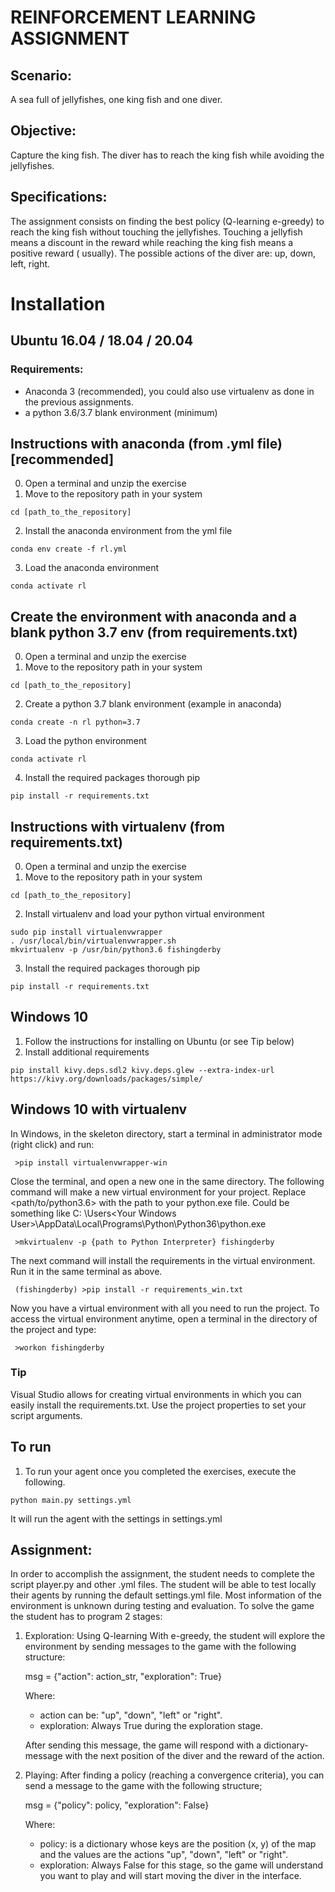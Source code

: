 # REINFORCEMENT LEARNING ASSIGNMENT

## Scenario:

A sea full of jellyfishes, one king fish and one diver.

## Objective:

Capture the king fish. The diver has to reach the king fish while avoiding the jellyfishes.

## Specifications:

The assignment consists on finding the best policy (Q-learning e-greedy) to reach the king fish without touching the
jellyfishes. Touching a jellyfish means a discount in the reward while reaching the king fish means a positive reward (
usually). The possible actions of the diver are: up, down, left, right.

# Installation

## Ubuntu 16.04 / 18.04 / 20.04

### Requirements:

- Anaconda 3 (recommended), you could also use virtualenv as done in the previous assignments.
- a python 3.6/3.7 blank environment (minimum)

## Instructions with anaconda (from .yml file) [recommended]

0) Open a terminal and unzip the exercise
1) Move to the repository path in your system

```
cd [path_to_the_repository]
```

2) Install the anaconda environment from the yml file

```
conda env create -f rl.yml
```

3) Load the anaconda environment

```
conda activate rl
```

## Create the environment with anaconda and a  blank python 3.7 env (from requirements.txt)

0) Open a terminal and unzip the exercise
1) Move to the repository path in your system

```
cd [path_to_the_repository]
```

2) Create a python 3.7 blank environment (example in anaconda)

```
conda create -n rl python=3.7
```

3) Load the python environment

```
conda activate rl
```

4) Install the required packages thorough pip

```
pip install -r requirements.txt
```

## Instructions with virtualenv (from requirements.txt)

0) Open a terminal and unzip the exercise
1) Move to the repository path in your system

```
cd [path_to_the_repository]
```

2) Install virtualenv and load your python virtual environment

```
sudo pip install virtualenvwrapper
. /usr/local/bin/virtualenvwrapper.sh
mkvirtualenv -p /usr/bin/python3.6 fishingderby
```

3) Install the required packages thorough pip

```
pip install -r requirements.txt
```

## Windows 10

1) Follow the instructions for installing on Ubuntu (or see Tip below)
2) Install additional requirements

```
pip install kivy.deps.sdl2 kivy.deps.glew --extra-index-url https://kivy.org/downloads/packages/simple/
```

## Windows 10 with virtualenv

In Windows, in the skeleton directory, start a terminal in administrator mode (right click) and run:

```
 >pip install virtualenvwrapper-win
```

Close the terminal, and open a new one in the same directory. The following command will make a new virtual environment
for your project. Replace <path/to/python3.6> with the path to your python.exe file. Could be something like C:
\Users\<Your Windows User>\AppData\Local\Programs\Python\Python36\python.exe

```
 >mkvirtualenv -p {path to Python Interpreter} fishingderby
```

The next command will install the requirements in the virtual environment. Run it in the same terminal as above.

```
 (fishingderby) >pip install -r requirements_win.txt
```

Now you have a virtual environment with all you need to run the project. To access the virtual environment anytime, open
a terminal in the directory of the project and type:

```
 >workon fishingderby
``` 

### Tip

Visual Studio allows for creating virtual environments in which you can easily install the requirements.txt. Use the
project properties to set your script arguments.

## To run

1) To run your agent once you completed the exercises, execute the following.

```
python main.py settings.yml
```

It will run the agent with the settings in settings.yml

## Assignment:

In order to accomplish the assignment, the student needs to complete the script player.py and other .yml files. The
student will be able to test locally their agents by running the default settings.yml file. Most information of the
environment is unknown during testing and evaluation. To solve the game the student has to program 2 stages:

1) Exploration: Using Q-learning With e-greedy, the student will explore the environment by sending messages to the game
   with the following structure:

   msg = {"action": action_str, "exploration": True}

   Where:
    - action can be: "up", "down", "left" or "right".
    - exploration: Always True during the exploration stage.

   After sending this message, the game will respond with a dictionary-message with the next position of the diver and
   the reward of the action.

2) Playing: After finding a policy (reaching a convergence criteria), you can send a message to the game with the
   following structure;

   msg = {"policy": policy, "exploration": False}

   Where:
    - policy: is a dictionary whose keys are the position (x, y) of the map and the values are the actions
      "up", "down", "left" or "right".
    - exploration: Always False for this stage, so the game will understand you want to play and will start moving the
      diver in the interface. 
